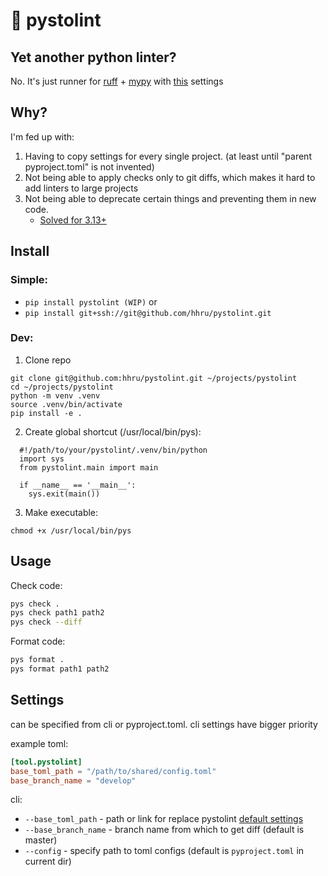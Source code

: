 # 🔫 pystolint

## Yet another python linter?

No. It's just runner for [ruff](https://docs.astral.sh/ruff/) + [mypy](https://mypy.readthedocs.io/en/stable/) with [this](https://github.com/hhru/pystolint/blob/master/pystolint/default_config/pyproject.toml) settings


## Why?

I'm fed up with:
1. Having to copy settings for every single project. (at least until "parent pyproject.toml" is not invented)
2. Not being able to apply checks only to git diffs, which makes it hard to add linters to large projects
3. Not being able to deprecate certain things and preventing them in new code. 
    - [Solved for 3.13+](https://mypy.readthedocs.io/en/stable/changelog.html#support-for-deprecated-decorator-pep-702)


## Install

### Simple:
- `pip install pystolint (WIP)`
or
- `pip install git+ssh://git@github.com/hhru/pystolint.git`

### Dev:

1. Clone repo
```
git clone git@github.com:hhru/pystolint.git ~/projects/pystolint
cd ~/projects/pystolint
python -m venv .venv
source .venv/bin/activate
pip install -e .
```

2. Create global shortcut (/usr/local/bin/pys):
```
  #!/path/to/your/pystolint/.venv/bin/python
  import sys
  from pystolint.main import main

  if __name__ == '__main__':
    sys.exit(main())
```
3. Make executable:
```
chmod +x /usr/local/bin/pys
```


## Usage

Check code:
```bash
pys check .
pys check path1 path2
pys check --diff
```

Format code:

```bash
pys format .
pys format path1 path2
```


## Settings

can be specified from cli or pyproject.toml. cli settings have bigger priority

example toml:
```toml
[tool.pystolint]
base_toml_path = "/path/to/shared/config.toml"
base_branch_name = "develop"
```

cli:
- `--base_toml_path` - path or link for replace pystolint [default settings](https://github.com/hhru/pystolint/blob/master/pystolint/default_config/pyproject.toml)
- `--base_branch_name` - branch name from which to get diff (default is master)
- `--config` - specify path to toml configs (default is `pyproject.toml` in current dir)
